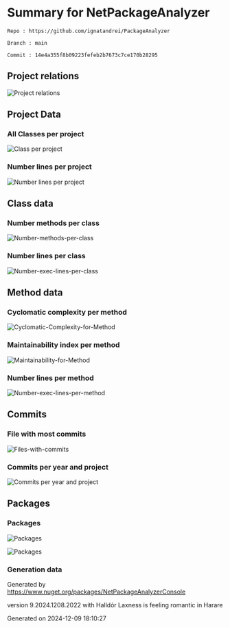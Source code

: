 
# Summary for NetPackageAnalyzer


    Repo : https://github.com/ignatandrei/PackageAnalyzer
    
    Branch : main 
    
    Commit : 14e4a355f8b09223fefeb2b7673c7ce170b28295
    

## Project relations

![Project relations](./images_NetPackageAnalyzer_summary/projects-without-tests.png)



## Project Data

### All Classes per project

![Class per project](./images_NetPackageAnalyzer_summary/Number-class-per-project.png)

### Number lines per project

![Number lines per project](./images_NetPackageAnalyzer_summary/Number-exec-lines-per-project.png)


## Class data

### Number methods per class

![Number-methods-per-class](./images_NetPackageAnalyzer_summary/Number-methods-per-class.png)

### Number lines per class
![Number-exec-lines-per-class](./images_NetPackageAnalyzer_summary/Number-exec-lines-per-class.png)

## Method data

### Cyclomatic complexity per method

![Cyclomatic-Complexity-for-Method](./images_NetPackageAnalyzer_summary/Cyclomatic-Complexity-for-Method.png)

### Maintainability index per method
![Maintainability-for-Method](./images_NetPackageAnalyzer_summary/Maintainability-for-Method.png)

### Number lines per method
![Number-exec-lines-per-method](./images_NetPackageAnalyzer_summary/Number-exec-lines-per-method.png)



## Commits

### File with most commits

![Files-with-commits](./images_NetPackageAnalyzer_summary/Files-with-commits.png)

### Commits per year and project

![Commits per year and project](./images_NetPackageAnalyzer_summary/commits-year-project.png)

## Packages

### Packages

![Packages](./images_NetPackageAnalyzer_summary/Problems-Package.png)

![Packages](./images_NetPackageAnalyzer_summary/Problems-Package-table.png)

### Generation data

Generated  by https://www.nuget.org/packages/NetPackageAnalyzerConsole</a>
    
version 9.2024.1208.2022 with Halldór Laxness is feeling romantic in Harare 

Generated on 2024-12-09 18:10:27 